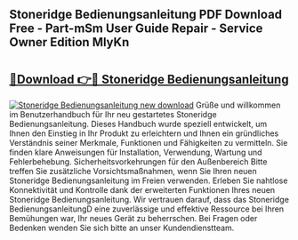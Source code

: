 ## Stoneridge Bedienungsanleitung PDF Download Free - Part-mSm User Guide Repair - Service Owner Edition MlyKn

# <h2><a href="http://df3gkg.blite.top/?on=Stoneridge+Bedienungsanleitung">🔗Download 👉🔴 Stoneridge Bedienungsanleitung</a></h2>

[![Stoneridge Bedienungsanleitung new download](https://i.imgur.com/lujVjoI.png)](http://df3gkg.blite.top/?on=Stoneridge+Bedienungsanleitung)
Grüße und willkommen im Benutzerhandbuch für Ihr neu gestartetes Stoneridge Bedienungsanleitung. Dieses Handbuch wurde speziell entwickelt, um Ihnen den Einstieg in Ihr Produkt zu erleichtern und Ihnen ein gründliches Verständnis seiner Merkmale, Funktionen und Fähigkeiten zu vermitteln. Sie finden klare Anweisungen für Installation, Verwendung, Wartung und Fehlerbehebung. Sicherheitsvorkehrungen für den Außenbereich Bitte treffen Sie zusätzliche Vorsichtsmaßnahmen, wenn Sie Ihren neuen Stoneridge Bedienungsanleitung im Freien verwenden. Erleben Sie nahtlose Konnektivität und Kontrolle dank der erweiterten Funktionen Ihres neuen Stoneridge Bedienungsanleitung. Wir vertrauen darauf, dass das Stoneridge BedienungsanleitungD eine zuverlässige und effektive Ressource bei Ihren Bemühungen war, Ihr neues Gerät zu beherrschen. Bei Fragen oder Bedenken wenden Sie sich bitte an unser Kundendienstteam.
